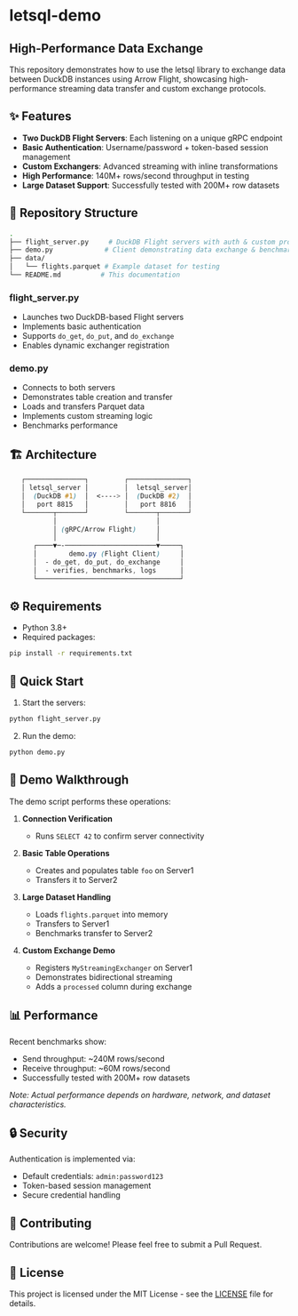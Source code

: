 # letsql-demo

## High-Performance Data Exchange

This repository demonstrates how to use the letsql library to exchange data between DuckDB instances using Arrow Flight, showcasing high-performance streaming data transfer and custom exchange protocols.

## ✨ Features

- **Two DuckDB Flight Servers**: Each listening on a unique gRPC endpoint
- **Basic Authentication**: Username/password + token-based session management
- **Custom Exchangers**: Advanced streaming with inline transformations
- **High Performance**: 140M+ rows/second throughput in testing
- **Large Dataset Support**: Successfully tested with 200M+ row datasets

## 📂 Repository Structure

```bash
.
├── flight_server.py     # DuckDB Flight servers with auth & custom protocols
├── demo.py             # Client demonstrating data exchange & benchmarking
├── data/
│   └── flights.parquet # Example dataset for testing
└── README.md          # This documentation
```

### flight_server.py

- Launches two DuckDB-based Flight servers
- Implements basic authentication
- Supports `do_get`, `do_put`, and `do_exchange`
- Enables dynamic exchanger registration

### demo.py

- Connects to both servers
- Demonstrates table creation and transfer
- Loads and transfers Parquet data
- Implements custom streaming logic
- Benchmarks performance

## 🏗 Architecture

```scss
   ┌───────────────┐         ┌───────────────┐
   │ letsql_server │         │  letsql_server│
   │  (DuckDB #1)  │  <----> │  (DuckDB #2)  │
   │   port 8815   │         │   port 8816   │
   └───────┬───────┘         └───────┬───────┘
           │                         │
           │ (gRPC/Arrow Flight)     │
           │                         │
      ┌────▼─-───────────────────────▼─────┐
      │        demo.py (Flight Client)     │
      │  - do_get, do_put, do_exchange     │
      │  - verifies, benchmarks, logs      │
      └────────────────────────────────────┘
```

## ⚙️ Requirements

- Python 3.8+
- Required packages:

```bash
pip install -r requirements.txt
```

## 🚀 Quick Start

1. Start the servers:

```bash
python flight_server.py
```

2. Run the demo:

```bash
python demo.py
```

## 📖 Demo Walkthrough

The demo script performs these operations:

1. **Connection Verification**
   - Runs `SELECT 42` to confirm server connectivity

2. **Basic Table Operations**
   - Creates and populates table `foo` on Server1
   - Transfers it to Server2

3. **Large Dataset Handling**
   - Loads `flights.parquet` into memory
   - Transfers to Server1
   - Benchmarks transfer to Server2

4. **Custom Exchange Demo**
   - Registers `MyStreamingExchanger` on Server1
   - Demonstrates bidirectional streaming
   - Adds a `processed` column during exchange

## 📊 Performance

Recent benchmarks show:

- Send throughput: ~240M rows/second
- Receive throughput: ~60M rows/second
- Successfully tested with 200M+ row datasets

*Note: Actual performance depends on hardware, network, and dataset characteristics.*

## 🔒 Security

Authentication is implemented via:

- Default credentials: `admin:password123`
- Token-based session management
- Secure credential handling

## 🤝 Contributing

Contributions are welcome! Please feel free to submit a Pull Request.

## 📝 License

This project is licensed under the MIT License - see the [LICENSE](LICENSE) file for details.
